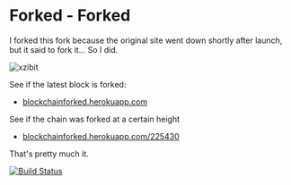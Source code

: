 Forked - Forked
===============

I forked this fork because the original site went down shortly after launch, but it said to fork it... So I did.

![xzibit](http://cdn.memegenerator.net/instances/400x/36344396.jpg)

See if the latest block is forked:
 - [blockchainforked.herokuapp.com](blockchainforked.herokuapp.com)

See if the chain was forked at a certain height
 - [blockchainforked.herokuapp.com/225430](http://blockchainforked.herokuapp.com/225430)

That's pretty much it.

[![Build Status](https://travis-ci.org/PartTimeLegend/Forked.png?branch=master)](https://travis-ci.org/PartTimeLegend/Forked)